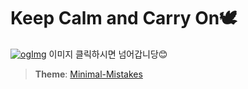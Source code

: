 # Keep Calm and Carry On🕊️


[![ogImg](https://user-images.githubusercontent.com/93882395/235832981-d69c7daa-86ca-4a99-8909-765bc8343f97.png)](https://yj59.github.io)
이미지 클릭하시면 넘어갑니당😊

> **Theme**: [Minimal-Mistakes](https://github.com/mmistakes/minimal-mistakes)
